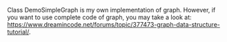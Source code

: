 Class DemoSimpleGraph is my own implementation of graph. However, if you want to use complete code of graph, you may take a look at: https://www.dreamincode.net/forums/topic/377473-graph-data-structure-tutorial/.